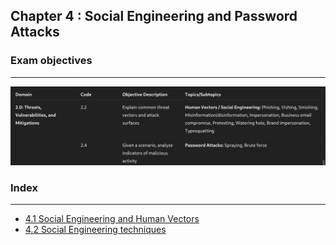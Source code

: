 ## Chapter 4 : Social Engineering and Password Attacks


### Exam objectives 
---
![Pasted image 20250818134701.png](../images/Pasted%20image%2020250818134701.png)

### Index
---
- [4.1 Social Engineering and Human Vectors](sub%20indexes/4.1%20Social%20Engineering%20and%20Human%20Vectors.md)
- [4.2 Social Engineering techniques](sub%20indexes/4.2%20Social%20Engineering%20techniques.md)